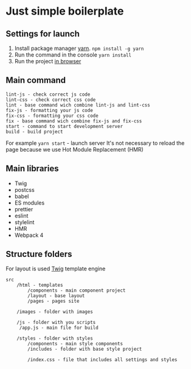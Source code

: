 # Just simple boilerplate

Settings for launch
-----------------------------------

1. Install package manager [yarn](https://yarnpkg.com/).
```npm install -g yarn```
2. Run the command in the console ```yarn install```
3. Run the project [in browser](http://localhost:3000)


Main command
-----------------------------------

```
lint-js - check correct js code
lint-css - check correct css code
lint - base command wich combine lint-js and lint-css
fix-js - formatting your js code
fix-css - formatting your css code
fix - base command wich combine fix-js and fix-css
start - command to start development server
build - build project
```

For example ```yarn start``` - launch server
It's not necessary to reload the page because we use Hot Module Replacement (HMR)


Main libraries
 -----------------------------------

- Twig
- postcss
- babel
- ES modules
- prettier
- eslint
- stylelint
- HMR
- Webpack 4


Structure folders
 -----------------------------------

For layout is used [Twig](https://dev-gang.ru/doc/twig/) template engine

    src
        /html - templates
            /components - main component project
            /layout - base layout
            /pages - pages site

        /images - folder with images

        /js - folder with you scripts
         /app.js - main file for build

        /styles - folder with styles
            /components - main style components
            /includes - folder with base style project

            /index.css - file that includes all settings and styles
